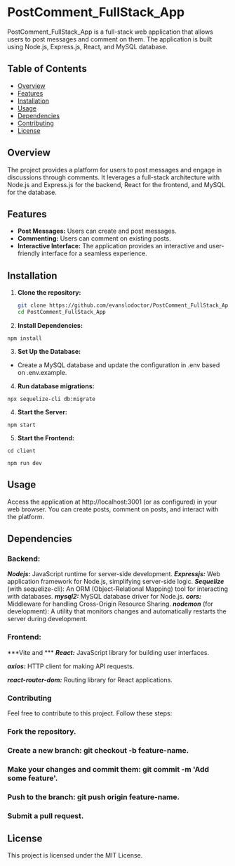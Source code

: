 # PostComment_FullStack_App

PostComment_FullStack_App is a full-stack web application that allows users to post messages and comment on them. The application is built using Node.js, Express.js, React, and MySQL database.

## Table of Contents
- [Overview](#overview)
- [Features](#features)
- [Installation](#installation)
- [Usage](#usage)
- [Dependencies](#dependencies)
- [Contributing](#contributing)
- [License](#license)

## Overview

The project provides a platform for users to post messages and engage in discussions through comments. It leverages a full-stack architecture with Node.js and Express.js for the backend, React for the frontend, and MySQL for the database.

## Features

- **Post Messages:** Users can create and post messages.
- **Commenting:** Users can comment on existing posts.
- **Interactive Interface:** The application provides an interactive and user-friendly interface for a seamless experience.

## Installation

1. **Clone the repository:**
   ```bash
   git clone https://github.com/evanslodoctor/PostComment_FullStack_App.git
   cd PostComment_FullStack_App
2. **Install Dependencies:**

```
npm install
```
3. **Set Up the Database:**

- Create a MySQL database and update the configuration in .env based on .env.example.
4. **Run database migrations:**
```
npx sequelize-cli db:migrate
```
4. **Start the Server:**

```
npm start
```
5. **Start the Frontend:**

```
cd client

npm run dev

```
## Usage
Access the application at http://localhost:3001 (or as configured) in your web browser. You can create posts, comment on posts, and interact with the platform.

## Dependencies
### Backend:

***Nodejs:*** JavaScript runtime for server-side development.
***Expressjs:*** Web application framework for Node.js, simplifying server-side logic.
***Sequelize*** (with sequelize-cli): An ORM (Object-Relational Mapping) tool for interacting with databases.
***mysql2:*** MySQL database driver for Node.js.
***cors:*** Middleware for handling Cross-Origin Resource Sharing.
***nodemon*** (for development): A utility that monitors changes and automatically restarts the server during development.
### Frontend:

***Vite and ***
***React:*** JavaScript library for building user interfaces.

***axios:*** HTTP client for making API requests.

***react-router-dom:*** Routing library for React applications.

### Contributing
Feel free to contribute to this project. Follow these steps:

### Fork the repository.
### Create a new branch: git checkout -b feature-name.
### Make your changes and commit them: git commit -m 'Add some feature'.
### Push to the branch: git push origin feature-name.
### Submit a pull request.
## License
This project is licensed under the MIT License.
